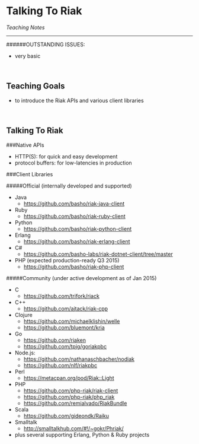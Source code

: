 # Talking To Riak
*Teaching Notes*

---
######OUTSTANDING ISSUES:

+ very basic

<br>

## Teaching Goals

+ to introduce the Riak APIs and various client libraries

<br>


## Talking To Riak

###Native APIs
+ HTTP(S): for quick and easy development
+ protocol buffers: for low-latencies in production

###Client Libraries

#####Official (internally developed and supported)
+ Java
	+ https://github.com/basho/riak-java-client
+ Ruby
	+ https://github.com/basho/riak-ruby-client
+ Python
	+ https://github.com/basho/riak-python-client
+ Erlang
	+ https://github.com/basho/riak-erlang-client
+ C#
	+ https://github.com/basho-labs/riak-dotnet-client/tree/master
+ PHP (expected production-ready Q3 2015)
	+ https://github.com/basho/riak-php-client

#####Community (under active development as of Jan 2015)

+ C
	+ https://github.com/trifork/riack
+ C++
	+ https://github.com/ajtack/riak-cpp
+ Clojure
	+ https://github.com/michaelklishin/welle
	+ https://github.com/bluemont/kria
+ Go
	+ https://github.com/riaken
	+ https://github.com/tpjg/goriakpbc
+ Node.js: 
	+ https://github.com/nathanaschbacher/nodiak
	+ https://github.com/nlf/riakpbc
+ Perl
	+ https://metacpan.org/pod/Riak::Light
+ PHP
	+ https://github.com/php-riak/riak-client
	+ https://github.com/php-riak/php_riak
	+ https://github.com/remialvado/RiakBundle
+ Scala
	+ https://github.com/gideondk/Raiku
+ Smalltalk
	+ http://smalltalkhub.com/#!/~gokr/Phriak/
+ plus several supporting Erlang, Python & Ruby projects